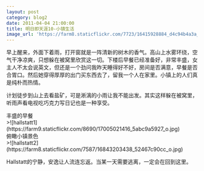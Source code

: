 ```yaml
---
layout: post
category: blog2
date: 2011-04-04 21:00:00
title: 明日即天涯10-小镇生活
image_url: 'https://farm8.staticflickr.com/7723/16415928884_d4c94b4a3a_o.jpg'
---
```


早上醒来，外面下着雨，打开窗就是一阵清新的树木的香气。高山上水雾环绕，空气干净凉爽，只想躲在被窝里欣赏这一切。下楼后早餐已经准备好，非常丰盛，女主人不太会说英文，但还是一个劲问我昨天睡得好不好，房间是否满意，早餐是否合胃口。然后她穿得厚厚的出门买东西去了，留我一个人在家里。小镇上的人们真是纯朴而热情。

计划徒步到山上去看盐矿，可是淅漓的小雨让我不能出发。其实这样躲在被窝里，听雨声看电视吃巧克力写日记也是一种享受。

<figcaption>
丰盛的早餐
</figcaption>
>![hallstatt1](https://farm9.staticflickr.com/8690/17005021416_5abc9a5927_o.jpg)

<figcaption>
俯瞰小镇景色
</figcaption>
>![hallstatt2](https://farm8.staticflickr.com/7587/16843203438_52467c90cc_o.jpg)

Hallstatt的宁静，安逸让人流连忘返。当某一天需要逃离，一定会在回到这里。